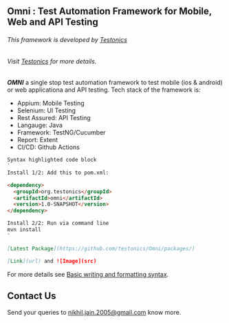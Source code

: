 ## Omni : Test Automation Framework for Mobile, Web and API Testing

###### This framework is developed by [Testonics](https://www.testonics.in) 
###### Visit [Testonics](https://www.testonics.in) for more details.

***OMNI*** a single stop test automation framework to test mobile (ios & android) or web applicationa and API testing. Tech stack of the framework is:
        
- Appium: Mobile Testing
- Selenium: UI Testing
- Rest Assured: API Testing
- Langauge: Java
- Framework: TestNG/Cucumber
- Report: Extent
- CI/CD: Github Actions


```markdown
Syntax highlighted code block
`
Install 1/2: Add this to pom.xml:

<dependency>
  <groupId>org.testonics</groupId>
  <artifactId>omni</artifactId>
  <version>1.0-SNAPSHOT</version>
</dependency>

Install 2/2: Run via command line
mvn install
`

[Latest Package](https://github.com/testonics/Omni/packages/)

[Link](url) and ![Image](src)
```

For more details see [Basic writing and formatting syntax](https://docs.github.com/en/github/writing-on-github/getting-started-with-writing-and-formatting-on-github/basic-writing-and-formatting-syntax).

## Contact Us

Send your queries to nikhil.jain.2005@gmail.com know more.

